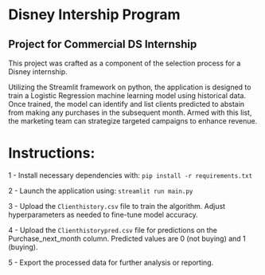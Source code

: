 # Disney Intership Program
## Project for Commercial DS Internship

This project was crafted as a component of the selection process for a Disney internship.

Utilizing the Streamlit framework on python, the application is designed to train a Logistic Regression machine learning model using historical data. Once trained, the model can identify and list clients predicted to abstain from making any purchases in the subsequent month. Armed with this list, the marketing team can strategize targeted campaigns to enhance revenue.


# Instructions:

1 - Install necessary dependencies with: `pip install -r requirements.txt`

2 - Launch the application using: `streamlit run main.py`

3 - Upload the `Clienthistory.csv` file to train the algorithm. Adjust hyperparameters as needed to fine-tune model accuracy.

4 - Upload the `Clienthistorypred.csv` file for predictions on the Purchase_next_month column. Predicted values are 0 (not buying) and 1 (buying).

5 - Export the processed data for further analysis or reporting.


